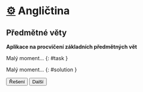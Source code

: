 [//]: # (##NAME## anglictina-predmentne-vety)
[//]: # (##DESCRIPTION## Aplikace: Angličtina: Předmětné věty)
[//]: # (##APICALL## genrandomtask.cgi?anglictina-predmentne-vety)

# [&#9881;](/aplikace.html) Angličtina
## Předmětné věty

**Aplikace na procvičení základních předmětných vět**

Malý moment...
{: #task }

Malý moment...
{: #solution }

<button onclick="toggleSolution()">Řešení</button>
<button onclick="getTask()">Další</button>
